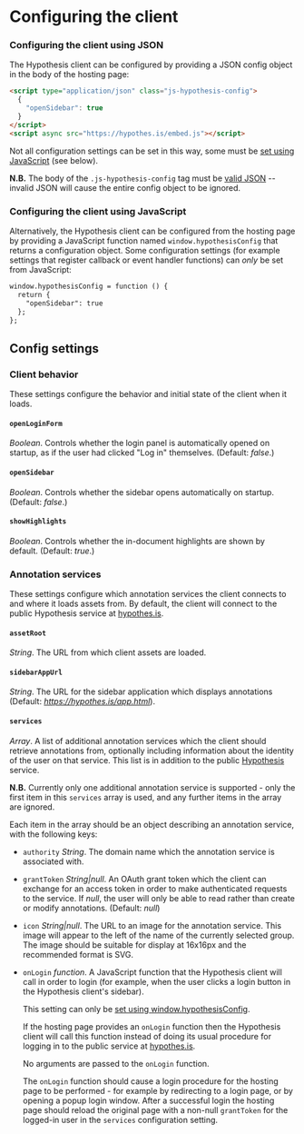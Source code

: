 Configuring the client
======================

### Configuring the client using JSON

The Hypothesis client can be configured by providing a JSON config object in
the body of the hosting page:

```html
<script type="application/json" class="js-hypothesis-config">
  {
    "openSidebar": true
  }
</script>
<script async src="https://hypothes.is/embed.js"></script>
```

Not all configuration settings can be set in this way, some must be
[set using JavaScript](#configuring-the-client-using-javascript) (see below).

**N.B.** The body of the `.js-hypothesis-config` tag must be [valid
JSON](http://jsonlint.com/) -- invalid JSON will cause the entire config object
to be ignored.

### Configuring the client using JavaScript

Alternatively, the Hypothesis client can be configured from the hosting page by
providing a JavaScript function named `window.hypothesisConfig` that returns
a configuration object. Some configuration settings (for example settings that
register callback or event handler functions) can _only_ be set from
JavaScript:

```html
window.hypothesisConfig = function () {
  return {
    "openSidebar": true
  };
};
```

Config settings
---------------

### Client behavior

These settings configure the behavior and initial state of the client when it
loads.

#### `openLoginForm`

_Boolean_. Controls whether the login panel is automatically opened on startup,
as if the user had clicked "Log in" themselves. (Default: _false_.)

#### `openSidebar`

_Boolean_. Controls whether the sidebar opens automatically on startup.
(Default: _false_.)

#### `showHighlights`

_Boolean_. Controls whether the in-document highlights are shown by default.
(Default: _true_.)

### Annotation services

These settings configure which annotation services the client connects to and where
it loads assets from. By default, the client will connect to the public
Hypothesis service at [hypothes.is](https://hypothes.is).

#### `assetRoot`

_String_. The URL from which client assets are loaded.

#### `sidebarAppUrl`

_String_. The URL for the sidebar application which displays annotations
(Default: _https://hypothes.is/app.html_).

#### `services`

_Array_. A list of additional annotation services which the client should
retrieve annotations from, optionally including information about the identity
of the user on that service. This list is in addition to the public
[Hypothesis](https://hypothes.is/) service.

**N.B.** Currently only one additional annotation service is supported - only
the first item in this `services` array is used, and any further items in the
array are ignored.

Each item in the array should be an object describing an annotation service,
with the following keys:

 * `authority` _String_. The domain name which the annotation service is associated with.

 * `grantToken` _String|null_. An OAuth grant token which the client can exchange for an access token in order to make authenticated requests to the service. If _null_, the user will only be able to read rather than create or modify annotations. (Default: _null_)

 * `icon` _String|null_. The URL to an image for the annotation service. This image will appear to the left of the name of the currently selected group. The image should be suitable for display at 16x16px and the recommended format is SVG.

 * `onLogin` _function_. A JavaScript function that the Hypothesis client will
   call in order to login (for example, when the user clicks a login button in
   the Hypothesis client's sidebar).

   This setting can only be [set using window.hypothesisConfig](#configuring-the-client-using-javascript).

   If the hosting page provides an `onLogin` function then the Hypothesis client
   will call this function instead of doing its usual procedure for logging in
   to the public service at [hypothes.is](https://hypothes.is/).

   No arguments are passed to the `onLogin` function.

   The `onLogin` function should cause a login procedure for the hosting page
   to be performed - for example by redirecting to a login page, or by opening
   a popup login window. After a successful login the hosting page should
   reload the original page with a non-null `grantToken` for the logged-in user
   in the `services` configuration setting.
